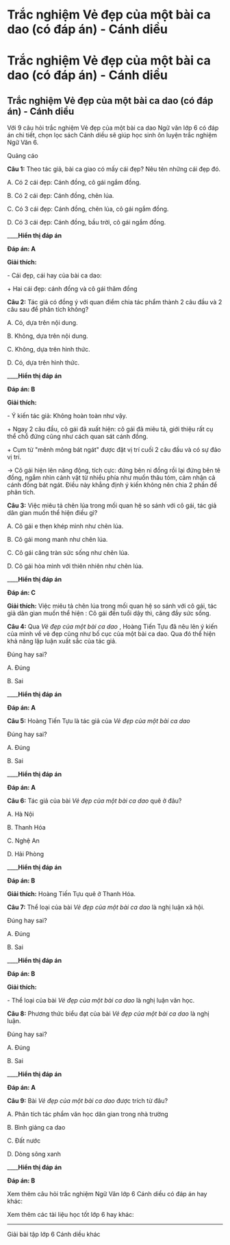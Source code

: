 # Trắc nghiệm Vẻ đẹp của một bài ca dao (có đáp án) - Cánh diều

# Trắc nghiệm Vẻ đẹp của một bài ca dao (có đáp án) - Cánh diều

## Trắc nghiệm Vẻ đẹp của một bài ca dao (có đáp án) - Cánh diều

Với 9 câu hỏi trắc nghiệm Vẻ đẹp của một bài ca dao Ngữ văn lớp 6 có đáp án chi tiết, chọn lọc sách Cánh diều sẽ giúp học sinh ôn luyện trắc nghiệm Ngữ Văn 6.

Quảng cáo

**Câu 1:** Theo tác giả, bài ca giao có mấy cái đẹp? Nêu tên những cái đẹp đó.

A. Có 2 cái đẹp: Cánh đồng, cô gái ngắm đồng.

B. Có 2 cái đẹp: Cánh đồng, chẽn lúa.

C. Có 3 cái đẹp: Cánh đồng, chẽn lúa, cô gái ngắm đồng.

D. Có 3 cái đẹp: Cánh đồng, bầu trời, cô gái ngắm đồng.

____**Hiển thị đáp án**

**Đáp án: A**

**Giải thích:**

\- Cái đẹp, cái hay của bài ca dao:

\+ Hai cái đẹp: cánh đồng và cô gái thăm đồng

**Câu 2:** Tác giả có đồng ý với quan điểm chia tác phẩm thành 2 câu đầu và 2 câu sau để phân tích không?

A. Có, dựa trên nội dung.

B. Không, dựa trên nội dung.

C. Không, dựa trên hình thức.

D. Có, dựa trên hình thức.

____**Hiển thị đáp án**

**Đáp án: B**

**Giải thích:**

\- Ý kiến tác giả: Không hoàn toàn như vậy.

\+ Ngay 2 câu đầu, cô gái đã xuất hiện: cô gái đã miêu tả, giới thiệu rất cụ thể chỗ đứng cũng như cách quan sát cánh đồng.

\+ Cụm từ "mênh mông bát ngát" được đặt vị trí cuối 2 câu đầu và có sự đảo vị trí.

→ Cô gái hiện lên năng động, tích cực: đứng bên ni đồng rồi lại đứng bên tê đồng, ngắm nhìn cảnh vật từ nhiều phía như muốn thâu tóm, cảm nhận cả cánh đồng bát ngát. Điều này khẳng định ý kiến không nên chia 2 phần để phân tích.

**Câu 3:** Việc miêu tả chẽn lúa trong mối quan hệ so sánh với cô gái, tác giả dân gian muốn thể hiện điều gì?

A. Cô gái e thẹn khép mình như chẽn lúa.

B. Cô gái mong manh như chẽn lúa.

C. Cô gái căng tràn sức sống như chẽn lúa.

D. Cô gái hòa mình với thiên nhiên như chẽn lúa.

____**Hiển thị đáp án**

**Đáp án: C**

**Giải thích:** Việc miêu tả chẽn lúa trong mối quan hệ so sánh với cô gái, tác giả dân gian muốn thể hiện : Cô gái đến tuổi dậy thì, căng đầy sức sống.

**Câu 4:** Qua  _Vẻ đẹp của một bài ca dao_ , Hoàng Tiến Tựu đã nêu lên ý kiến của mình về vẻ đẹp cũng như bố cục của một bài ca dao. Qua đó thể hiện khả năng lập luận xuất sắc của tác giả.

Đúng hay sai?

A. Đúng

B. Sai

____**Hiển thị đáp án**

**Đáp án: A**

**Câu 5:** Hoàng Tiến Tựu là tác giả của _Vẻ đẹp của một bài ca dao_

Đúng hay sai?

A. Đúng

B. Sai

____**Hiển thị đáp án**

**Đáp án: A**

**Câu 6:** Tác giả của bài _Vẻ đẹp của một bài ca dao_ quê ở đâu?

A. Hà Nội

B. Thanh Hóa

C. Nghệ An

D. Hải Phòng

____**Hiển thị đáp án**

**Đáp án: B**

**Giải thích:** Hoàng Tiến Tựu quê ở Thanh Hóa.

**Câu 7:** Thể loại của bài _Vẻ đẹp của một bài ca dao_ là nghị luận xã hội.

Đúng hay sai?

A. Đúng

B. Sai

____**Hiển thị đáp án**

**Đáp án: B**

**Giải thích:**

\- Thể loại của bài _Vẻ đẹp của một bài ca dao_ là nghị luận văn học.

**Câu 8:** Phương thức biểu đạt của bài _Vẻ đẹp của một bài ca dao_ là nghị luận.

Đúng hay sai?

A. Đúng

B. Sai

____**Hiển thị đáp án**

**Đáp án: A**

**Câu 9:** Bài _Vẻ đẹp của một bài ca dao_ được trích từ đâu?

A. Phân tích tác phẩm văn học dân gian trong nhà trường

B. Bình giảng ca dao

C. Đất nước

D. Dòng sông xanh

____**Hiển thị đáp án**

**Đáp án: B**

Xem thêm câu hỏi trắc nghiệm Ngữ Văn lớp 6 Cánh diều có đáp án hay khác:

Xem thêm các tài liệu học tốt lớp 6 hay khác:

* * *

Giải bài tập lớp 6 Cánh diều khác
